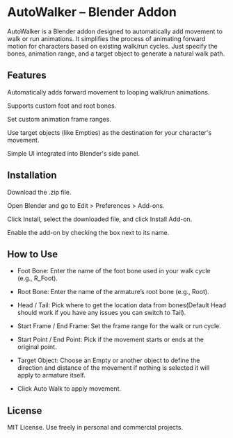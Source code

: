 # AutoWalker – Blender Addon

AutoWalker is a Blender addon designed to automatically add movement to walk or run animations. It simplifies the process of animating forward motion for characters based on existing walk/run cycles. Just specify the bones, animation range, and a target object to generate a natural walk path.

## Features
Automatically adds forward movement to looping walk/run animations.

Supports custom foot and root bones.

Set custom animation frame ranges.

Use target objects (like Empties) as the destination for your character's movement.

Simple UI integrated into Blender's side panel.

## Installation
Download the .zip file.

Open Blender and go to Edit > Preferences > Add-ons.

Click Install, select the downloaded file, and click Install Add-on.

Enable the add-on by checking the box next to its name.

## How to Use
- Foot Bone: Enter the name of the foot bone used in your walk cycle (e.g., R_Foot).

- Root Bone: Enter the name of the armature’s root bone (e.g., Root).

- Head / Tail: Pick where to get the location data from bones(Default Head should work if you have any issues you can switch to Tail).

- Start Frame / End Frame: Set the frame range for the walk or run cycle.

- Start Point / End Point: Pick if the movement starts or ends at the original point.

- Target Object: Choose an Empty or another object to define the direction and distance of the movement if nothing is selected it will apply to armature itself.

- Click Auto Walk to apply movement.

## License
MIT License. Use freely in personal and commercial projects.
